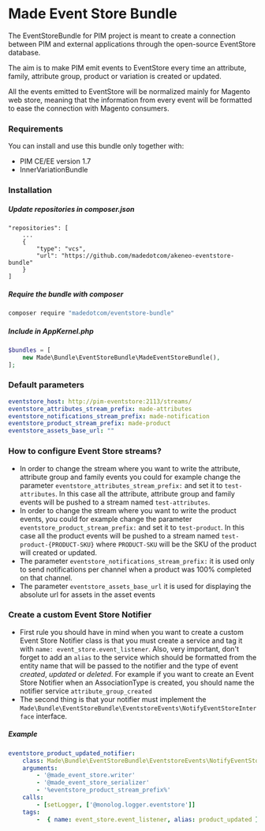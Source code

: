 Made Event Store Bundle
===========================
The EventStoreBundle for PIM project is meant to create a connection between PIM and external applications through the 
open-source EventStore database.

The aim is to make PIM emit events to EventStore every time an attribute, family, attribute group, product or variation 
is created or updated.

All the events emitted to EventStore will be normalized mainly for Magento web store, meaning that the information from 
every event will be formatted to ease the connection with Magento consumers.

### Requirements
You can install and use this bundle only together with:
  - PIM CE/EE version 1.7
  - InnerVariationBundle
 
### Installation

##### Update repositories in composer.json
```
"repositories": [
    ...
    {
        "type": "vcs",
        "url": "https://github.com/madedotcom/akeneo-eventstore-bundle"
    }
]
```

##### Require the bundle with composer
```bash
composer require "madedotcom/eventstore-bundle"
```

##### Include in AppKernel.php
```php
$bundles = [ 
    new Made\Bundle\EventStoreBundle\MadeEventStoreBundle(), 
];
```

### Default parameters

```yml
eventstore_host: http://pim-eventstore:2113/streams/
eventstore_attributes_stream_prefix: made-attributes
eventstore_notifications_stream_prefix: made-notification
eventstore_product_stream_prefix: made-product
eventstore_assets_base_url: ""
```

### How to configure Event Store streams?
- In order to change the stream where you want to write the attribute, attribute group and family events you could for 
example change the parameter `eventstore_attributes_stream_prefix:` and set it to `test-attributes`. In this case all 
the attribute, attribute group and family events will be pushed to a stream named `test-attributes`. 
- In order to change the stream where you want to write the product events, you could for example change the parameter 
`eventstore_product_stream_prefix:` and set it to `test-product`. In this case all the product events will be pushed to 
a stream named `test-product-{PRODUCT-SKU}` where `PRODUCT-SKU` will be the SKU of the product will created or updated. 
- The parameter `eventstore_notifications_stream_prefix:` it is used only to send notifications per channel when a 
product was 100% completed on that channel.   
- The parameter `eventstore_assets_base_url` it is used for displaying the absolute url for assets in the asset events

### Create a custom Event Store Notifier
- First rule you should have in mind when you want to create a custom Event Store Notifier class is that you must create
a service and tag it with `name: event_store.event_listener`. Also, very important, don't forget to add an `alias` to 
the service which should be formatted from the entity name that will be passed to the notifier and the type of event 
*created*, *updated* or *deleted*.
For example if you want to create an Event Store Notifier when an AssociationType is created, you should name the 
notifier service `attribute_group_created` 
- The second thing is that your notifier must implement the 
`Made\Bundle\EventStoreBundle\EventstoreEvents\NotifyEventStoreInterface` interface.

##### Example
```yml
eventstore_product_updated_notifier:
    class: Made\Bundle\EventStoreBundle\EventstoreEvents\NotifyEventStoreOnProductUpdated
    arguments: 
        - '@made_event_store.writer'
        - '@made_event_store_serializer'
        - '%eventstore_product_stream_prefix%'
    calls:
        - [setLogger, ['@monolog.logger.eventstore']]
    tags:
        -  { name: event_store.event_listener, alias: product_updated }   
```